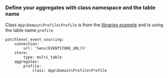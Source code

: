 
### Define your aggregates with class namespace and the table name

Class `App\Domain\Profile\Profile` is from the [libraries example](https://github.com/patchlevel/event-sourcing#define-aggregates) and is using the table name `profile`

```
patchlevel_event_sourcing:
    connection:
        url: '%env(EVENTSTORE_URL)%'
    store:
        type: multi_table
    aggregates:
        profile:
            class: App\Domain\Profile\Profile
```
